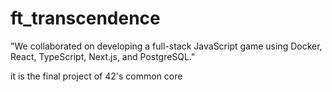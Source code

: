# ft_transcendence
"We collaborated on developing a full-stack JavaScript game using Docker, React, TypeScript, Next.js, and PostgreSQL."

 
it is the final project of 42's common core
